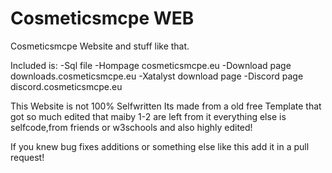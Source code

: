 # Cosmeticsmcpe WEB
Cosmeticsmcpe Website and stuff like that.

Included is:
-Sql file 
-Hompage cosmeticsmcpe.eu
-Download page downloads.cosmeticsmcpe.eu
-Xatalyst download page
-Discord page discord.cosmeticsmcpe.eu

This Website is not 100% Selfwritten
Its made from a old free Template that got so much edited that maiby 1-2 are left from it everything else is selfcode,from friends or w3schools and also highly edited!

If you knew bug fixes additions or something else like this add it in a pull request! 

